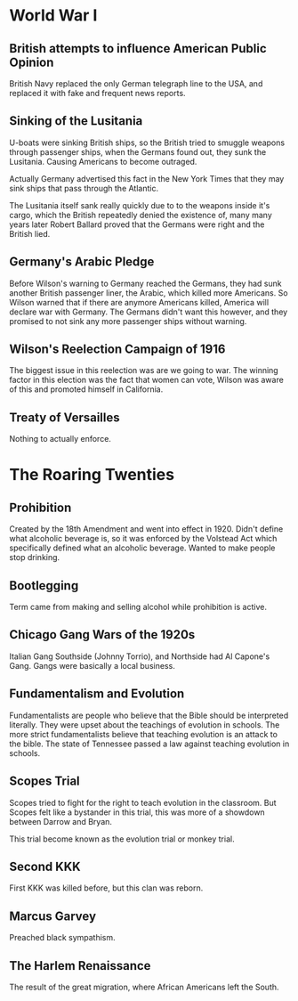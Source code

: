# World War I

## British attempts to influence American Public Opinion
British Navy replaced the only German telegraph line to the USA, and replaced it with fake and frequent news reports.

## Sinking of the Lusitania
U-boats were sinking British ships, so the British tried to smuggle weapons through passenger ships, when the Germans found out, they sunk the Lusitania. Causing Americans to become outraged.

Actually Germany advertised this fact in the New York Times that they may sink ships that pass through the Atlantic.

The Lusitania itself sank really quickly due to to the weapons inside it's cargo, which the British repeatedly denied the existence of, many many years later Robert Ballard proved that the Germans were right and the British lied.

## Germany's Arabic Pledge
Before Wilson's warning to Germany reached the Germans, they had sunk another British passenger liner, the Arabic, which killed more Americans. So Wilson warned that if there are anymore Americans killed, America will declare war with Germany. The Germans didn't want this however, and they promised to not sink any more passenger ships without warning.

## Wilson's Reelection Campaign of 1916
The biggest issue in this reelection was are we going to war. The winning factor in this election was the fact that women can vote, Wilson was aware of this and promoted himself in California.

## Treaty of Versailles
Nothing to actually enforce.

# The Roaring Twenties

## Prohibition
Created by the 18th Amendment and went into effect in 1920. Didn't define what alcoholic beverage is, so it was enforced by the Volstead Act which specifically defined what an alcoholic beverage. Wanted to make people stop drinking.

## Bootlegging
Term came from making and selling alcohol while prohibition is active.

## Chicago Gang Wars of the 1920s
Italian Gang Southside (Johnny Torrio), and Northside had Al Capone's Gang. Gangs were basically a local business.

## Fundamentalism and Evolution
Fundamentalists are people who believe that the Bible should be interpreted literally. They were upset about the teachings of evolution in schools. The more strict fundamentalists believe that teaching evolution is an attack to the bible. The state of Tennessee passed a law against teaching evolution in schools.

## Scopes Trial
Scopes tried to fight for the right to teach evolution in the classroom. But Scopes felt like a bystander in this trial, this was more of a showdown between Darrow and Bryan.

This trial become known as the evolution trial or monkey trial.

## Second KKK
First KKK was killed before, but this clan was reborn.

## Marcus Garvey
Preached black sympathism.

## The Harlem Renaissance
The result of the great migration, where African Americans left the South.
